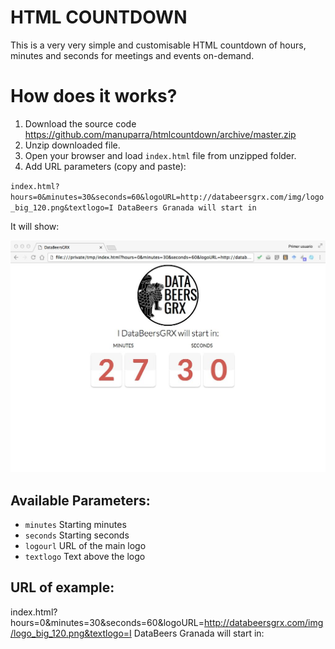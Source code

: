 # HTML COUNTDOWN
This is a very very simple and customisable HTML countdown of hours, minutes and seconds for meetings and events on-demand.

# How does it works?

1. Download the source code https://github.com/manuparra/htmlcountdown/archive/master.zip
2. Unzip downloaded file.
3. Open your browser and load ``index.html`` file from unzipped folder.
4. Add URL parameters (copy and paste): 

``index.html?hours=0&minutes=30&seconds=60&logoURL=http://databeersgrx.com/img/logo_big_120.png&textlogo=I DataBeers Granada will start in``



It  will show:

![example](https://github.com/manuparra/htmlcountdown/raw/master/imgs/example1.jpg)

## Available Parameters:

* ``minutes`` Starting minutes
* ``seconds`` Starting seconds
* ``logourl`` URL of the main logo
* ``textlogo`` Text above the logo

## URL of example:

index.html?hours=0&minutes=30&seconds=60&logoURL=http://databeersgrx.com/img/logo_big_120.png&textlogo=I DataBeers Granada will start in:





